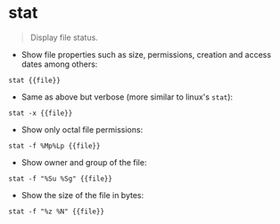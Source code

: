 # stat

> Display file status.

- Show file properties such as size, permissions, creation and access dates among others:

`stat {{file}}`

- Same as above but verbose (more similar to linux's `stat`):

`stat -x {{file}}`

- Show only octal file permissions:

`stat -f %Mp%Lp {{file}}`

- Show owner and group of the file:

`stat -f "%Su %Sg" {{file}}`

- Show the size of the file in bytes:

`stat -f "%z %N" {{file}}`

